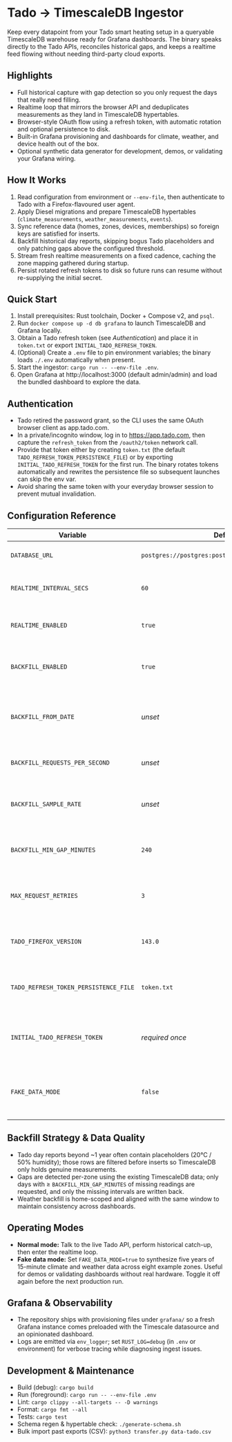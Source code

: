 Tado → TimescaleDB Ingestor
===========================

Keep every datapoint from your Tado smart heating setup in a queryable TimescaleDB warehouse ready for Grafana
dashboards.
The binary speaks directly to the Tado APIs, reconciles historical gaps, and keeps a realtime feed flowing without
needing
third-party cloud exports.

Highlights
----------

- Full historical capture with gap detection so you only request the days that really need filling.
- Realtime loop that mirrors the browser API and deduplicates measurements as they land in TimescaleDB hypertables.
- Browser-style OAuth flow using a refresh token, with automatic rotation and optional persistence to disk.
- Built-in Grafana provisioning and dashboards for climate, weather, and device health out of the box.
- Optional synthetic data generator for development, demos, or validating your Grafana wiring.

How It Works
------------

1. Read configuration from environment or `--env-file`, then authenticate to Tado with a Firefox-flavoured user agent.
2. Apply Diesel migrations and prepare TimescaleDB hypertables (`climate_measurements`, `weather_measurements`,
   `events`).
3. Sync reference data (homes, zones, devices, memberships) so foreign keys are satisfied for inserts.
4. Backfill historical day reports, skipping bogus Tado placeholders and only patching gaps above the configured
   threshold.
5. Stream fresh realtime measurements on a fixed cadence, caching the zone mapping gathered during startup.
6. Persist rotated refresh tokens to disk so future runs can resume without re-supplying the initial secret.

Quick Start
-----------

1. Install prerequisites: Rust toolchain, Docker + Compose v2, and `psql`.
2. Run `docker compose up -d db grafana` to launch TimescaleDB and Grafana locally.
3. Obtain a Tado refresh token (see *Authentication*) and place it in `token.txt` or export
   `INITIAL_TADO_REFRESH_TOKEN`.
4. (Optional) Create a `.env` file to pin environment variables; the binary loads `./.env` automatically when present.
5. Start the ingestor: `cargo run -- --env-file .env`.
6. Open Grafana at http://localhost:3000 (default admin/admin) and load the bundled dashboard to explore the data.

Authentication
--------------

- Tado retired the password grant, so the CLI uses the same OAuth browser client as app.tado.com.
- In a private/incognito window, log in to https://app.tado.com, then capture the `refresh_token` from the
  `/oauth2/token` network call.
- Provide that token either by creating `token.txt` (the default `TADO_REFRESH_TOKEN_PERSISTENCE_FILE`) or by exporting
  `INITIAL_TADO_REFRESH_TOKEN` for the first run. The binary rotates tokens automatically and rewrites the persistence
  file so subsequent launches can skip the env var.
- Avoid sharing the same token with your everyday browser session to prevent mutual invalidation.

Configuration Reference
-----------------------

| Variable                              | Default                                            | Description                                                         |
|---------------------------------------|----------------------------------------------------|---------------------------------------------------------------------|
| `DATABASE_URL`                        | `postgres://postgres:postgres@localhost:5432/tado` | TimescaleDB connection string.                                      |
| `REALTIME_INTERVAL_SECS`              | `60`                                               | Polling interval for the realtime loop.                             |
| `REALTIME_ENABLED`                    | `true`                                             | Skip the realtime loop when set to `false`.                         |
| `BACKFILL_ENABLED`                    | `true`                                             | Disable historical day-report backfill entirely.                    |
| `BACKFILL_FROM_DATE`                  | _unset_                                            | UTC date (`YYYY-MM-DD`) limiting how far back the backfill travels. |
| `BACKFILL_REQUESTS_PER_SECOND`        | _unset_                                            | Throttle day-report requests to this rate.                          |
| `BACKFILL_SAMPLE_RATE`                | _unset_                                            | Sample day reports using `1/N` syntax, e.g. `1/3`.                  |
| `BACKFILL_MIN_GAP_MINUTES`            | `240`                                              | Minimum gap length that qualifies for historical patching.          |
| `MAX_REQUEST_RETRIES`                 | `3`                                                | Retry budget for 5xx responses when calling Tado.                   |
| `TADO_FIREFOX_VERSION`                | `143.0`                                            | Firefox version advertised in the spoofed User-Agent.               |
| `TADO_REFRESH_TOKEN_PERSISTENCE_FILE` | `token.txt`                                        | Where the rotated refresh token is stored.                          |
| `INITIAL_TADO_REFRESH_TOKEN`          | _required once_                                    | Seed token used when the persistence file is missing.               |
| `FAKE_DATA_MODE`                      | `false`                                            | Generate synthetic data and skip the Tado API entirely.             |

Backfill Strategy & Data Quality
--------------------------------

- Tado day reports beyond ~1 year often contain placeholders (20°C / 50% humidity); those rows are filtered before
  inserts so TimescaleDB only holds genuine measurements.
- Gaps are detected per-zone using the existing TimescaleDB data; only days with ≥ `BACKFILL_MIN_GAP_MINUTES` of missing
  readings are requested, and only the missing intervals are written back.
- Weather backfill is home-scoped and aligned with the same window to maintain consistency across dashboards.

Operating Modes
---------------

- **Normal mode:** Talk to the live Tado API, perform historical catch-up, then enter the realtime loop.
- **Fake data mode:** Set `FAKE_DATA_MODE=true` to synthesize five years of 15-minute climate and weather data across
  eight example zones. Useful for demos or validating dashboards without real hardware. Toggle it off again before the
  next production run.

Grafana & Observability
-----------------------

- The repository ships with provisioning files under `grafana/` so a fresh Grafana instance comes preloaded with the
  Timescale datasource and an opinionated dashboard.
- Logs are emitted via `env_logger`; set `RUST_LOG=debug` (in `.env` or environment) for verbose tracing while
  diagnosing
  ingest issues.

Development & Maintenance
-------------------------

- Build (debug): `cargo build`
- Run (foreground): `cargo run -- --env-file .env`
- Lint: `cargo clippy --all-targets -- -D warnings`
- Format: `cargo fmt --all`
- Tests: `cargo test`
- Schema regen & hypertable check: `./generate-schema.sh`
- Bulk import past exports (CSV): `python3 transfer.py data-tado.csv`
